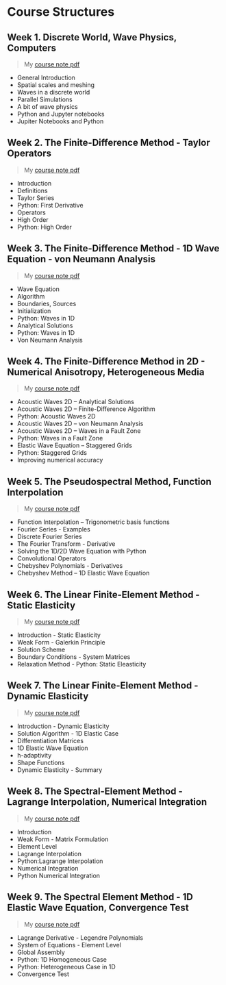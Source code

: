 # Course Structures

## Week 1. Discrete World, Wave Physics, Computers
> My [course note pdf](https://github.com/yohanesnuwara/nuwara-online-courses/blob/master/Notebooks4Coursera/W1/heiner%20igel%20week%201.pdf)

* General Introduction
* Spatial scales and meshing
* Waves in a discrete world
* Parallel Simulations
* A bit of wave physics
* Python and Jupyter notebooks
* Jupiter Notebooks and Python

## Week 2. The Finite-Difference Method - Taylor Operators
> My [course note pdf]()

* Introduction
* Definitions
* Taylor Series
* Python: First Derivative
* Operators
* High Order
* Python: High Order

## Week 3. The Finite-Difference Method - 1D Wave Equation - von Neumann Analysis
> My [course note pdf]()

* Wave Equation
* Algorithm
* Boundaries, Sources
* Initialization
* Python: Waves in 1D
* Analytical Solutions
* Python: Waves in 1D
* Von Neumann Analysis

## Week 4. The Finite-Difference Method in 2D - Numerical Anisotropy, Heterogeneous Media
> My [course note pdf]()

* Acoustic Waves 2D – Analytical Solutions
* Acoustic Waves 2D – Finite-Difference Algorithm
* Python: Acoustic Waves 2D
* Acoustic Waves 2D – von Neumann Analysis
* Acoustic Waves 2D – Waves in a Fault Zone
* Python: Waves in a Fault Zone
* Elastic Wave Equation – Staggered Grids
* Python: Staggered Grids
* Improving numerical accuracy

## Week 5. The Pseudospectral Method, Function Interpolation
> My [course note pdf]()

* Function Interpolation – Trigonometric basis functions
* Fourier Series - Examples
* Discrete Fourier Series
* The Fourier Transform - Derivative
* Solving the 1D/2D Wave Equation with Python
* Convolutional Operators
* Chebyshev Polynomials - Derivatives
* Chebyshev Method – 1D Elastic Wave Equation

## Week 6. The Linear Finite-Element Method - Static Elasticity
> My [course note pdf]()

* Introduction - Static Elasticity
* Weak Form - Galerkin Principle
* Solution Scheme
* Boundary Conditions - System Matrices
* Relaxation Method - Python: Static Eleasticity

## Week 7. The Linear Finite-Element Method - Dynamic Elasticity
> My [course note pdf]()

* Introduction - Dynamic Elasticity
* Solution Algorithm - 1D Elastic Case
* Differentiation Matrices
* 1D Elastic Wave Equation
* h-adaptivity
* Shape Functions
* Dynamic Elasticity - Summary

## Week 8. The Spectral-Element Method - Lagrange Interpolation, Numerical Integration
> My [course note pdf]()

* Introduction
* Weak Form - Matrix Formulation
* Element Level
* Lagrange Interpolation
* Python:Lagrange Interpolation
* Numerical Integration
* Python Numerical Integration

## Week 9. The Spectral Element Method - 1D Elastic Wave Equation, Convergence Test
> My [course note pdf]()

* Lagrange Derivative - Legendre Polynomials
* System of Equations - Element Level
* Global Assembly
* Python: 1D Homogeneous Case
* Python: Heterogeneous Case in 1D
* Convergence Test
